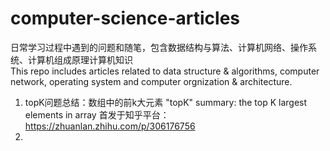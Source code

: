 # computer-science-articles
 日常学习过程中遇到的问题和随笔，包含数据结构与算法、计算机网络、操作系统、计算机组成原理计算机知识  
 This repo includes articles related to data structure & algorithms, computer network, operating system and computer orgnization & architecture.  
 
1. topK问题总结：数组中的前k大元素
   "topK" summary: the top K largest elements in array
   首发于知乎平台：https://zhuanlan.zhihu.com/p/306176756
2. 
